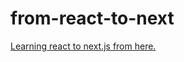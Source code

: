 # from-react-to-next
[Learning react to next.js from here.](https://nextjs.org/learn/react-foundations/what-is-react-and-nextjs)

